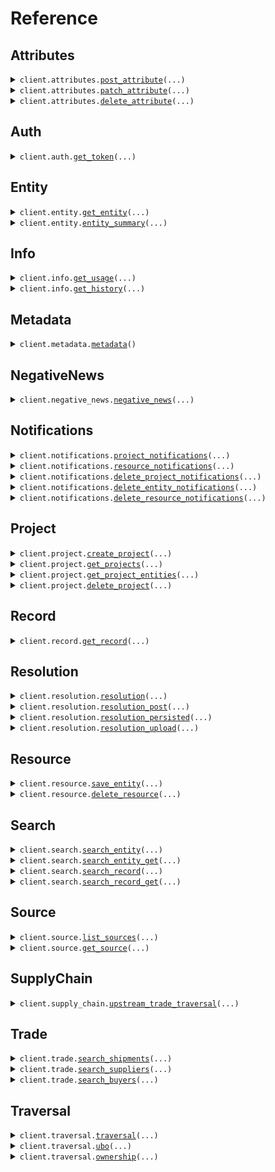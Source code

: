 # Reference
## Attributes
<details><summary><code>client.attributes.<a href="src/sayari/attributes/client.py">post_attribute</a>(...)</code></summary>
<dl>
<dd>

#### 📝 Description

<dl>
<dd>

<dl>
<dd>

Adds a new attribute to an entity in the project
</dd>
</dl>
</dd>
</dl>

#### 🔌 Usage

<dl>
<dd>

<dl>
<dd>

```python
from sayari import Sayari
from sayari.attributes import AddAttribute

client = Sayari(
    client_id="YOUR_CLIENT_ID",
    client_secret="YOUR_CLIENT_SECRET",
)
client.attributes.post_attribute(
    request=AddAttribute(
        entity="zq04axX2dLn9tE6W6Q8Qhg",
        type="address",
        value={
            "street1": "1600 Pennsylvania Avenue NW",
            "city": "Washington DC",
            "state": "Washington DC",
            "postalCode": "20500",
            "country": "US",
        },
        to_date="2024-04-30",
        from_date="2024-01-01",
        date="2024-02-15",
    ),
)

```
</dd>
</dl>
</dd>
</dl>

#### ⚙️ Parameters

<dl>
<dd>

<dl>
<dd>

**request:** `AddAttribute` 
    
</dd>
</dl>

<dl>
<dd>

**request_options:** `typing.Optional[RequestOptions]` — Request-specific configuration.
    
</dd>
</dl>
</dd>
</dl>


</dd>
</dl>
</details>

<details><summary><code>client.attributes.<a href="src/sayari/attributes/client.py">patch_attribute</a>(...)</code></summary>
<dl>
<dd>

#### 📝 Description

<dl>
<dd>

<dl>
<dd>

<Warning>This endpoint is in beta and is subject to change. It is provided for early access and testing purposes only.</Warning> Updates an existing Attribute
</dd>
</dl>
</dd>
</dl>

#### 🔌 Usage

<dl>
<dd>

<dl>
<dd>

```python
from sayari import Sayari
from sayari.attributes import UpdateAttribute

client = Sayari(
    client_id="YOUR_CLIENT_ID",
    client_secret="YOUR_CLIENT_SECRET",
)
client.attributes.patch_attribute(
    attribute_id="enEwNGF4WDJkTG45dEU2VzZROFFoZ3xhZGRyZXNzfDBwbEVCMHxVNzhzN21yOUVFTThIZ3pwREM3UDFB",
    request=UpdateAttribute(
        value={
            "street1": "1600 Pennsylvania Avenue NW",
            "city": "Washington DC",
            "state": "Washington DC",
            "postalCode": "20500",
            "country": "US",
        },
        to_date="2024-04-30",
        from_date="2024-01-01",
        date="2024-02-15",
    ),
)

```
</dd>
</dl>
</dd>
</dl>

#### ⚙️ Parameters

<dl>
<dd>

<dl>
<dd>

**attribute_id:** `str` 
    
</dd>
</dl>

<dl>
<dd>

**request:** `UpdateAttribute` 
    
</dd>
</dl>

<dl>
<dd>

**request_options:** `typing.Optional[RequestOptions]` — Request-specific configuration.
    
</dd>
</dl>
</dd>
</dl>


</dd>
</dl>
</details>

<details><summary><code>client.attributes.<a href="src/sayari/attributes/client.py">delete_attribute</a>(...)</code></summary>
<dl>
<dd>

#### 📝 Description

<dl>
<dd>

<dl>
<dd>

<Warning>This endpoint is in beta and is subject to change. It is provided for early access and testing purposes only.</Warning> Delete an existing Attribute
</dd>
</dl>
</dd>
</dl>

#### 🔌 Usage

<dl>
<dd>

<dl>
<dd>

```python
from sayari import Sayari

client = Sayari(
    client_id="YOUR_CLIENT_ID",
    client_secret="YOUR_CLIENT_SECRET",
)
client.attributes.delete_attribute(
    attribute_id="enEwNGF4WDJkTG45dEU2VzZROFFoZ3xhZGRyZXNzfDBwbEVCMHxVNzhzN21yOUVFTThIZ3pwREM3UDFB",
)

```
</dd>
</dl>
</dd>
</dl>

#### ⚙️ Parameters

<dl>
<dd>

<dl>
<dd>

**attribute_id:** `str` 
    
</dd>
</dl>

<dl>
<dd>

**request_options:** `typing.Optional[RequestOptions]` — Request-specific configuration.
    
</dd>
</dl>
</dd>
</dl>


</dd>
</dl>
</details>

## Auth
<details><summary><code>client.auth.<a href="src/sayari/auth/client.py">get_token</a>(...)</code></summary>
<dl>
<dd>

#### 📝 Description

<dl>
<dd>

<dl>
<dd>

Hit the auth endpoint to get a bearer token
</dd>
</dl>
</dd>
</dl>

#### 🔌 Usage

<dl>
<dd>

<dl>
<dd>

```python
from sayari import Sayari

client = Sayari(
    client_id="YOUR_CLIENT_ID",
    client_secret="YOUR_CLIENT_SECRET",
)
client.auth.get_token(
    client_id="your client_id here",
    client_secret="your client_secret here",
)

```
</dd>
</dl>
</dd>
</dl>

#### ⚙️ Parameters

<dl>
<dd>

<dl>
<dd>

**client_id:** `str` 
    
</dd>
</dl>

<dl>
<dd>

**client_secret:** `str` 
    
</dd>
</dl>

<dl>
<dd>

**request_options:** `typing.Optional[RequestOptions]` — Request-specific configuration.
    
</dd>
</dl>
</dd>
</dl>


</dd>
</dl>
</details>

## Entity
<details><summary><code>client.entity.<a href="src/sayari/entity/client.py">get_entity</a>(...)</code></summary>
<dl>
<dd>

#### 📝 Description

<dl>
<dd>

<dl>
<dd>

<Note>To retrieve a L1 Due Dilligence PDF Report. Include 'Accept: application/pdf' in request headers.</Note> Retrieve an entity profile from the database based on the entity ID. This endpoint returns the full profile, entity_summary returns the same payload minus relationships.
</dd>
</dl>
</dd>
</dl>

#### 🔌 Usage

<dl>
<dd>

<dl>
<dd>

```python
from sayari import Sayari

client = Sayari(
    client_id="YOUR_CLIENT_ID",
    client_secret="YOUR_CLIENT_SECRET",
)
client.entity.get_entity(
    id="mGq1lpuqKssNWTjIokuPeA",
    attributes_name_limit=1,
    attributes_address_limit=1,
    attributes_country_limit=1,
    attributes_additional_information_limit=1,
    attributes_business_purpose_limit=1,
    attributes_company_type_limit=1,
    attributes_identifier_limit=1,
    attributes_status_limit=1,
    relationships_limit=1,
    possibly_same_as_limit=1,
    referenced_by_limit=1,
)

```
</dd>
</dl>
</dd>
</dl>

#### ⚙️ Parameters

<dl>
<dd>

<dl>
<dd>

**id:** `str` — Unique identifier of the entity
    
</dd>
</dl>

<dl>
<dd>

**attributes_additional_information_next:** `typing.Optional[str]` — The pagination token for the next page of attribute `additional_information`.
    
</dd>
</dl>

<dl>
<dd>

**attributes_additional_information_prev:** `typing.Optional[str]` — The pagination token for the previous page of attribute `additional_information`.
    
</dd>
</dl>

<dl>
<dd>

**attributes_additional_information_limit:** `typing.Optional[int]` — Limit total values returned for attribute `additional_information`. Defaults to 100.
    
</dd>
</dl>

<dl>
<dd>

**attributes_address_next:** `typing.Optional[str]` — The pagination token for the next page of attribute `address`.
    
</dd>
</dl>

<dl>
<dd>

**attributes_address_prev:** `typing.Optional[str]` — The pagination token for the previous page of attribute `address`.
    
</dd>
</dl>

<dl>
<dd>

**attributes_address_limit:** `typing.Optional[int]` — Limit total values returned for attribute `address`. Defaults to 100.
    
</dd>
</dl>

<dl>
<dd>

**attributes_business_purpose_next:** `typing.Optional[str]` — The pagination token for the next page of attribute `business_purpose`.
    
</dd>
</dl>

<dl>
<dd>

**attributes_business_purpose_prev:** `typing.Optional[str]` — The pagination token for the previous page of attribute `business_purpose`.
    
</dd>
</dl>

<dl>
<dd>

**attributes_business_purpose_limit:** `typing.Optional[int]` — Limit total values returned for attribute `business_purpose`. Defaults to 100.
    
</dd>
</dl>

<dl>
<dd>

**attributes_company_type_next:** `typing.Optional[str]` — The pagination token for the next page of attribute `company_type`.
    
</dd>
</dl>

<dl>
<dd>

**attributes_company_type_prev:** `typing.Optional[str]` — The pagination token for the previous page of attribute `company_type`.
    
</dd>
</dl>

<dl>
<dd>

**attributes_company_type_limit:** `typing.Optional[int]` — Limit total values returned for attribute `company_type`. Defaults to 100.
    
</dd>
</dl>

<dl>
<dd>

**attributes_country_next:** `typing.Optional[str]` — The pagination token for the next page of attribute `country`.
    
</dd>
</dl>

<dl>
<dd>

**attributes_country_prev:** `typing.Optional[str]` — The pagination token for the previous page of attribute `country`.
    
</dd>
</dl>

<dl>
<dd>

**attributes_country_limit:** `typing.Optional[int]` — Limit total values returned for attribute `country`. Defaults to 100.
    
</dd>
</dl>

<dl>
<dd>

**attributes_identifier_next:** `typing.Optional[str]` — The pagination token for the next page of attribute `identifier`.
    
</dd>
</dl>

<dl>
<dd>

**attributes_identifier_prev:** `typing.Optional[str]` — The pagination token for the previous page of attribute `identifier`.
    
</dd>
</dl>

<dl>
<dd>

**attributes_identifier_limit:** `typing.Optional[int]` — Limit total values returned for attribute `identifier`. Defaults to 100.
    
</dd>
</dl>

<dl>
<dd>

**attributes_name_next:** `typing.Optional[str]` — The pagination token for the next page of attribute `name`.
    
</dd>
</dl>

<dl>
<dd>

**attributes_name_prev:** `typing.Optional[str]` — The pagination token for the previous page of attribute `name`.
    
</dd>
</dl>

<dl>
<dd>

**attributes_name_limit:** `typing.Optional[int]` — Limit total values returned for attribute `name`. Defaults to 100.
    
</dd>
</dl>

<dl>
<dd>

**attributes_status_next:** `typing.Optional[str]` — The pagination token for the next page of attribute `status`.
    
</dd>
</dl>

<dl>
<dd>

**attributes_status_prev:** `typing.Optional[str]` — The pagination token for the previous page of attribute `status`.
    
</dd>
</dl>

<dl>
<dd>

**attributes_status_limit:** `typing.Optional[int]` — Limit total values returned for attribute `status`. Defaults to 100.
    
</dd>
</dl>

<dl>
<dd>

**relationships_next:** `typing.Optional[str]` — The pagination token for the next page of relationship results
    
</dd>
</dl>

<dl>
<dd>

**relationships_prev:** `typing.Optional[str]` — The pagination token for the previous page of relationship results
    
</dd>
</dl>

<dl>
<dd>

**relationships_limit:** `typing.Optional[int]` — Limit total relationship values. Defaults to 50.
    
</dd>
</dl>

<dl>
<dd>

**relationships_type:** `typing.Optional[Relationships]` — Filter relationships to [relationship type](/sayari-library/ontology/relationships), e.g. director_of or has_shareholder
    
</dd>
</dl>

<dl>
<dd>

**relationships_sort:** `typing.Optional[str]` — Sorts relationships by As Of date or Shareholder percentage, e.g. date or -shares
    
</dd>
</dl>

<dl>
<dd>

**relationships_start_date:** `typing.Optional[dt.date]` — Filters relationships to after a date
    
</dd>
</dl>

<dl>
<dd>

**relationships_end_date:** `typing.Optional[dt.date]` — Filters relationships to before a date
    
</dd>
</dl>

<dl>
<dd>

**relationships_min_shares:** `typing.Optional[int]` — Filters relationships to greater than or equal to a Shareholder percentage
    
</dd>
</dl>

<dl>
<dd>

**relationships_country:** `typing.Optional[typing.Union[Country, typing.Sequence[Country]]]` — Filters relationships to a list of [countries](/sayari-library/ontology/enumerated-types#country)
    
</dd>
</dl>

<dl>
<dd>

**relationships_arrival_country:** `typing.Optional[typing.Union[Country, typing.Sequence[Country]]]` — Filters shipment relationships to a list of arrival [countries](/sayari-library/ontology/enumerated-types#country)
    
</dd>
</dl>

<dl>
<dd>

**relationships_arrival_state:** `typing.Optional[str]` — Filters shipment relationships to an arrival state
    
</dd>
</dl>

<dl>
<dd>

**relationships_arrival_city:** `typing.Optional[str]` — Filters shipment relationships to an arrival city
    
</dd>
</dl>

<dl>
<dd>

**relationships_departure_country:** `typing.Optional[typing.Union[Country, typing.Sequence[Country]]]` — Filters shipment relationships to a list of departure [countries](/sayari-library/ontology/enumerated-types#country)
    
</dd>
</dl>

<dl>
<dd>

**relationships_departure_state:** `typing.Optional[str]` — Filters shipment relationships to a departure state
    
</dd>
</dl>

<dl>
<dd>

**relationships_departure_city:** `typing.Optional[str]` — Filters shipment relationships to a departure city
    
</dd>
</dl>

<dl>
<dd>

**relationships_partner_name:** `typing.Optional[str]` — Filters shipment relationships to a trade partner name
    
</dd>
</dl>

<dl>
<dd>

**relationships_partner_risk:** `typing.Optional[typing.Union[Risk, typing.Sequence[Risk]]]` — Filters shipment relationships to a trade partner [risk tag](/sayari-library/ontology/enumerated-types#tag)
    
</dd>
</dl>

<dl>
<dd>

**relationships_hs_code:** `typing.Optional[str]` — Filters shipment relationships to an HS code
    
</dd>
</dl>

<dl>
<dd>

**possibly_same_as_next:** `typing.Optional[str]` — The pagination token for the next page of possibly same entities.
    
</dd>
</dl>

<dl>
<dd>

**possibly_same_as_prev:** `typing.Optional[str]` — The pagination token for the previous page of possibly same entities.
    
</dd>
</dl>

<dl>
<dd>

**possibly_same_as_limit:** `typing.Optional[int]` — Limit total possibly same as entities. Defaults to 100.
    
</dd>
</dl>

<dl>
<dd>

**referenced_by_next:** `typing.Optional[str]` — The pagination token for the next page of the entity's referencing records
    
</dd>
</dl>

<dl>
<dd>

**referenced_by_prev:** `typing.Optional[str]` — The pagination token for the previous page of the entity's referencing records
    
</dd>
</dl>

<dl>
<dd>

**referenced_by_limit:** `typing.Optional[int]` — Limit totals values returned for entity's referencing records. Defaults to 100.
    
</dd>
</dl>

<dl>
<dd>

**request_options:** `typing.Optional[RequestOptions]` — Request-specific configuration.
    
</dd>
</dl>
</dd>
</dl>


</dd>
</dl>
</details>

<details><summary><code>client.entity.<a href="src/sayari/entity/client.py">entity_summary</a>(...)</code></summary>
<dl>
<dd>

#### 📝 Description

<dl>
<dd>

<dl>
<dd>

The Entity Summary endpoint returns a similar payload, minus relationships.
</dd>
</dl>
</dd>
</dl>

#### 🔌 Usage

<dl>
<dd>

<dl>
<dd>

```python
from sayari import Sayari

client = Sayari(
    client_id="YOUR_CLIENT_ID",
    client_secret="YOUR_CLIENT_SECRET",
)
client.entity.entity_summary(
    id="mGq1lpuqKssNWTjIokuPeA",
)

```
</dd>
</dl>
</dd>
</dl>

#### ⚙️ Parameters

<dl>
<dd>

<dl>
<dd>

**id:** `str` — Unique identifier of the entity
    
</dd>
</dl>

<dl>
<dd>

**request_options:** `typing.Optional[RequestOptions]` — Request-specific configuration.
    
</dd>
</dl>
</dd>
</dl>


</dd>
</dl>
</details>

## Info
<details><summary><code>client.info.<a href="src/sayari/info/client.py">get_usage</a>(...)</code></summary>
<dl>
<dd>

#### 📝 Description

<dl>
<dd>

<dl>
<dd>

The usage endpoint provides a simple interface to retrieve information on usage made by your API account. This includes both views per API path and credits consumed. The time period for the usage query is also specified in the response and whether or not this includes total usage.
</dd>
</dl>
</dd>
</dl>

#### 🔌 Usage

<dl>
<dd>

<dl>
<dd>

```python
from sayari import Sayari

client = Sayari(
    client_id="YOUR_CLIENT_ID",
    client_secret="YOUR_CLIENT_SECRET",
)
client.info.get_usage()

```
</dd>
</dl>
</dd>
</dl>

#### ⚙️ Parameters

<dl>
<dd>

<dl>
<dd>

**from_:** `typing.Optional[dt.date]` — An ISO 8601 encoded date string indicating the starting time period to obtain usage stats. In the format YYYY-MM-DD
    
</dd>
</dl>

<dl>
<dd>

**to:** `typing.Optional[dt.date]` — An ISO 8601 encoded date string indicating the ending time period to obtain usage stats. In the format YYYY-MM-DD
    
</dd>
</dl>

<dl>
<dd>

**request_options:** `typing.Optional[RequestOptions]` — Request-specific configuration.
    
</dd>
</dl>
</dd>
</dl>


</dd>
</dl>
</details>

<details><summary><code>client.info.<a href="src/sayari/info/client.py">get_history</a>(...)</code></summary>
<dl>
<dd>

#### 📝 Description

<dl>
<dd>

<dl>
<dd>

The history endpoint return a user's event history.
</dd>
</dl>
</dd>
</dl>

#### 🔌 Usage

<dl>
<dd>

<dl>
<dd>

```python
from sayari import Sayari

client = Sayari(
    client_id="YOUR_CLIENT_ID",
    client_secret="YOUR_CLIENT_SECRET",
)
client.info.get_history()

```
</dd>
</dl>
</dd>
</dl>

#### ⚙️ Parameters

<dl>
<dd>

<dl>
<dd>

**events:** `typing.Optional[typing.Union[str, typing.Sequence[str]]]` — The type of events to filter on.
    
</dd>
</dl>

<dl>
<dd>

**from_:** `typing.Optional[dt.date]` — An ISO 8601 encoded date string indicating the starting time period for the events. In the format YYYY-MM-DD
    
</dd>
</dl>

<dl>
<dd>

**to:** `typing.Optional[dt.date]` — An ISO 8601 encoded date string indicating the ending time period for the events. In the format YYYY-MM-DD
    
</dd>
</dl>

<dl>
<dd>

**size:** `typing.Optional[int]` — Size to limit number of events returned
    
</dd>
</dl>

<dl>
<dd>

**token:** `typing.Optional[str]` — Pagination token to retrieve the next page of results
    
</dd>
</dl>

<dl>
<dd>

**request_options:** `typing.Optional[RequestOptions]` — Request-specific configuration.
    
</dd>
</dl>
</dd>
</dl>


</dd>
</dl>
</details>

## Metadata
<details><summary><code>client.metadata.<a href="src/sayari/metadata/client.py">metadata</a>()</code></summary>
<dl>
<dd>

#### 📝 Description

<dl>
<dd>

<dl>
<dd>

Get metadta about the api, both its versions, which releases are present, and the identity of the authenticated user.
</dd>
</dl>
</dd>
</dl>

#### 🔌 Usage

<dl>
<dd>

<dl>
<dd>

```python
from sayari import Sayari

client = Sayari(
    client_id="YOUR_CLIENT_ID",
    client_secret="YOUR_CLIENT_SECRET",
)
client.metadata.metadata()

```
</dd>
</dl>
</dd>
</dl>

#### ⚙️ Parameters

<dl>
<dd>

<dl>
<dd>

**request_options:** `typing.Optional[RequestOptions]` — Request-specific configuration.
    
</dd>
</dl>
</dd>
</dl>


</dd>
</dl>
</details>

## NegativeNews
<details><summary><code>client.negative_news.<a href="src/sayari/negative_news/client.py">negative_news</a>(...)</code></summary>
<dl>
<dd>

#### 📝 Description

<dl>
<dd>

<dl>
<dd>

<Warning>This endpoint is in beta and subject to change</Warning>
Screens entities against news articles and public records to identify risk-relevant content.
Leverages machine learning to detect and classify risks across various domains.
Provides detailed article metadata with risk assessments and direct source references.
</dd>
</dl>
</dd>
</dl>

#### 🔌 Usage

<dl>
<dd>

<dl>
<dd>

```python
from sayari import Sayari

client = Sayari(
    client_id="YOUR_CLIENT_ID",
    client_secret="YOUR_CLIENT_SECRET",
)
client.negative_news.negative_news(
    name="Alameda Research",
    topic="financial",
)

```
</dd>
</dl>
</dd>
</dl>

#### ⚙️ Parameters

<dl>
<dd>

<dl>
<dd>

**name:** `str` — Target entity name for adverse media screening.
    
</dd>
</dl>

<dl>
<dd>

**topic:** `typing.Optional[Topics]` — Risk category filter for targeted screening. Each topic represents a distinct risk domain (e.g., `environmental` for environmental violations, `financial` for financial misconduct).
    
</dd>
</dl>

<dl>
<dd>

**until:** `typing.Optional[dt.date]` — Date cutoff for article inclusion in `YYYY-MM-DD` format. If provided, only articles published before this date will be included in results.
    
</dd>
</dl>

<dl>
<dd>

**request_options:** `typing.Optional[RequestOptions]` — Request-specific configuration.
    
</dd>
</dl>
</dd>
</dl>


</dd>
</dl>
</details>

## Notifications
<details><summary><code>client.notifications.<a href="src/sayari/notifications/client.py">project_notifications</a>(...)</code></summary>
<dl>
<dd>

#### 📝 Description

<dl>
<dd>

<dl>
<dd>

The Project Notifications endpoint returns a list of notifications on all entities saved to a project.
</dd>
</dl>
</dd>
</dl>

#### 🔌 Usage

<dl>
<dd>

<dl>
<dd>

```python
from sayari import Sayari

client = Sayari(
    client_id="YOUR_CLIENT_ID",
    client_secret="YOUR_CLIENT_SECRET",
)
client.notifications.project_notifications(
    id="0oZnoG",
    limit=20,
    sort="-date",
)

```
</dd>
</dl>
</dd>
</dl>

#### ⚙️ Parameters

<dl>
<dd>

<dl>
<dd>

**id:** `str` — Unique identifier of the project
    
</dd>
</dl>

<dl>
<dd>

**limit:** `typing.Optional[int]` — Limit total notifications in the response. Defaults to 100.
    
</dd>
</dl>

<dl>
<dd>

**offset:** `typing.Optional[int]` — Offset which notifications are returned. Defaults to 0.
    
</dd>
</dl>

<dl>
<dd>

**sort:** `typing.Optional[NotificationsSortField]` 
    
</dd>
</dl>

<dl>
<dd>

**request_options:** `typing.Optional[RequestOptions]` — Request-specific configuration.
    
</dd>
</dl>
</dd>
</dl>


</dd>
</dl>
</details>

<details><summary><code>client.notifications.<a href="src/sayari/notifications/client.py">resource_notifications</a>(...)</code></summary>
<dl>
<dd>

#### 📝 Description

<dl>
<dd>

<dl>
<dd>

<Warning>This endpoint is in beta and is subject to change. It is provided for early access and testing purposes only.</Warning> The Resource Notifications endpoint returns a list of notifications for a saved entity.
</dd>
</dl>
</dd>
</dl>

#### 🔌 Usage

<dl>
<dd>

<dl>
<dd>

```python
from sayari import Sayari

client = Sayari(
    client_id="YOUR_CLIENT_ID",
    client_secret="YOUR_CLIENT_SECRET",
)
client.notifications.resource_notifications(
    id="03ePyj",
    limit=20,
)

```
</dd>
</dl>
</dd>
</dl>

#### ⚙️ Parameters

<dl>
<dd>

<dl>
<dd>

**id:** `str` — Unique identifier of the resource
    
</dd>
</dl>

<dl>
<dd>

**limit:** `typing.Optional[int]` — Limit total notifications in the response. Defaults to 100.
    
</dd>
</dl>

<dl>
<dd>

**offset:** `typing.Optional[int]` — Offset which notifications are returned. Defaults to 0.
    
</dd>
</dl>

<dl>
<dd>

**request_options:** `typing.Optional[RequestOptions]` — Request-specific configuration.
    
</dd>
</dl>
</dd>
</dl>


</dd>
</dl>
</details>

<details><summary><code>client.notifications.<a href="src/sayari/notifications/client.py">delete_project_notifications</a>(...)</code></summary>
<dl>
<dd>

#### 📝 Description

<dl>
<dd>

<dl>
<dd>

Deletes all notifications from a project.
</dd>
</dl>
</dd>
</dl>

#### 🔌 Usage

<dl>
<dd>

<dl>
<dd>

```python
from sayari import Sayari

client = Sayari(
    client_id="YOUR_CLIENT_ID",
    client_secret="YOUR_CLIENT_SECRET",
)
client.notifications.delete_project_notifications(
    project_id="YWmNKV",
)

```
</dd>
</dl>
</dd>
</dl>

#### ⚙️ Parameters

<dl>
<dd>

<dl>
<dd>

**project_id:** `str` 
    
</dd>
</dl>

<dl>
<dd>

**request_options:** `typing.Optional[RequestOptions]` — Request-specific configuration.
    
</dd>
</dl>
</dd>
</dl>


</dd>
</dl>
</details>

<details><summary><code>client.notifications.<a href="src/sayari/notifications/client.py">delete_entity_notifications</a>(...)</code></summary>
<dl>
<dd>

#### 📝 Description

<dl>
<dd>

<dl>
<dd>

Deletes notifications for saved resources of an entity.
</dd>
</dl>
</dd>
</dl>

#### 🔌 Usage

<dl>
<dd>

<dl>
<dd>

```python
from sayari import Sayari

client = Sayari(
    client_id="YOUR_CLIENT_ID",
    client_secret="YOUR_CLIENT_SECRET",
)
client.notifications.delete_entity_notifications(
    entity_id="N0xLDy4wcud-M1ZtwdsvRA",
)

```
</dd>
</dl>
</dd>
</dl>

#### ⚙️ Parameters

<dl>
<dd>

<dl>
<dd>

**entity_id:** `str` 
    
</dd>
</dl>

<dl>
<dd>

**request_options:** `typing.Optional[RequestOptions]` — Request-specific configuration.
    
</dd>
</dl>
</dd>
</dl>


</dd>
</dl>
</details>

<details><summary><code>client.notifications.<a href="src/sayari/notifications/client.py">delete_resource_notifications</a>(...)</code></summary>
<dl>
<dd>

#### 📝 Description

<dl>
<dd>

<dl>
<dd>

Deletes notifications for a saved resource.
</dd>
</dl>
</dd>
</dl>

#### 🔌 Usage

<dl>
<dd>

<dl>
<dd>

```python
from sayari import Sayari

client = Sayari(
    client_id="YOUR_CLIENT_ID",
    client_secret="YOUR_CLIENT_SECRET",
)
client.notifications.delete_resource_notifications(
    resource_id="oGxxqG",
)

```
</dd>
</dl>
</dd>
</dl>

#### ⚙️ Parameters

<dl>
<dd>

<dl>
<dd>

**resource_id:** `str` 
    
</dd>
</dl>

<dl>
<dd>

**request_options:** `typing.Optional[RequestOptions]` — Request-specific configuration.
    
</dd>
</dl>
</dd>
</dl>


</dd>
</dl>
</details>

## Project
<details><summary><code>client.project.<a href="src/sayari/project/client.py">create_project</a>(...)</code></summary>
<dl>
<dd>

#### 📝 Description

<dl>
<dd>

<dl>
<dd>

Create a new project
</dd>
</dl>
</dd>
</dl>

#### 🔌 Usage

<dl>
<dd>

<dl>
<dd>

```python
from sayari import Sayari
from sayari.project import CreateProjectRequest

client = Sayari(
    client_id="YOUR_CLIENT_ID",
    client_secret="YOUR_CLIENT_SECRET",
)
client.project.create_project(
    request=CreateProjectRequest(
        label="Project Alpha",
    ),
)

```
</dd>
</dl>
</dd>
</dl>

#### ⚙️ Parameters

<dl>
<dd>

<dl>
<dd>

**request:** `CreateProjectRequest` 
    
</dd>
</dl>

<dl>
<dd>

**request_options:** `typing.Optional[RequestOptions]` — Request-specific configuration.
    
</dd>
</dl>
</dd>
</dl>


</dd>
</dl>
</details>

<details><summary><code>client.project.<a href="src/sayari/project/client.py">get_projects</a>(...)</code></summary>
<dl>
<dd>

#### 📝 Description

<dl>
<dd>

<dl>
<dd>

Retrieve a list of projects including upload progress info.
</dd>
</dl>
</dd>
</dl>

#### 🔌 Usage

<dl>
<dd>

<dl>
<dd>

```python
from sayari import Sayari

client = Sayari(
    client_id="YOUR_CLIENT_ID",
    client_secret="YOUR_CLIENT_SECRET",
)
client.project.get_projects(
    archived=True,
    limit=5,
)

```
</dd>
</dl>
</dd>
</dl>

#### ⚙️ Parameters

<dl>
<dd>

<dl>
<dd>

**next:** `typing.Optional[str]` — The pagination token for the next page of projects.
    
</dd>
</dl>

<dl>
<dd>

**prev:** `typing.Optional[str]` — The pagination token for the previous page of projects.
    
</dd>
</dl>

<dl>
<dd>

**limit:** `typing.Optional[int]` — Limit total values returned for projects. Defaults to 100. Max 100.
    
</dd>
</dl>

<dl>
<dd>

**archived:** `typing.Optional[bool]` — Toggle between projects that have been archived (true) or not (false). Defaults to false.
    
</dd>
</dl>

<dl>
<dd>

**request_options:** `typing.Optional[RequestOptions]` — Request-specific configuration.
    
</dd>
</dl>
</dd>
</dl>


</dd>
</dl>
</details>

<details><summary><code>client.project.<a href="src/sayari/project/client.py">get_project_entities</a>(...)</code></summary>
<dl>
<dd>

#### 📝 Description

<dl>
<dd>

<dl>
<dd>

Retrieve a list of entities in a project.
</dd>
</dl>
</dd>
</dl>

#### 🔌 Usage

<dl>
<dd>

<dl>
<dd>

```python
from sayari import Sayari

client = Sayari(
    client_id="YOUR_CLIENT_ID",
    client_secret="YOUR_CLIENT_SECRET",
)
client.project.get_project_entities(
    id="gPq6EY",
    accept="application/json",
)

```
</dd>
</dl>
</dd>
</dl>

#### ⚙️ Parameters

<dl>
<dd>

<dl>
<dd>

**id:** `str` — The project identifier.
    
</dd>
</dl>

<dl>
<dd>

**accept:** `GetProjectEntitiesAcceptHeader` — The response format. Defaults to application/json.
    
</dd>
</dl>

<dl>
<dd>

**next:** `typing.Optional[str]` — The pagination token for the next page of entities.
    
</dd>
</dl>

<dl>
<dd>

**prev:** `typing.Optional[str]` — The pagination token for the previous page of entities.
    
</dd>
</dl>

<dl>
<dd>

**limit:** `typing.Optional[int]` — Limit total entities returned. Defaults to 1,000. Max 10,000.
    
</dd>
</dl>

<dl>
<dd>

**entity_types:** `typing.Optional[typing.Union[Entities, typing.Sequence[Entities]]]` — Only return entities of the specified [entity type(s)](/sayari-library/ontology/entities). Defaults to all types.
    
</dd>
</dl>

<dl>
<dd>

**geo_facets:** `typing.Optional[bool]` — Whether to include geo facets in the response. Defaults to false.
    
</dd>
</dl>

<dl>
<dd>

**hs_codes:** `typing.Optional[typing.Union[str, typing.Sequence[str]]]` — Only return entities with the specified HS code(s).
    
</dd>
</dl>

<dl>
<dd>

**received_hs_codes:** `typing.Optional[typing.Union[str, typing.Sequence[str]]]` — Only return entities that received the specified HS code(s).
    
</dd>
</dl>

<dl>
<dd>

**shipped_hs_codes:** `typing.Optional[typing.Union[str, typing.Sequence[str]]]` — Only return entities that shipped the specified HS code(s).
    
</dd>
</dl>

<dl>
<dd>

**combined_hs_codes:** `typing.Optional[typing.Union[str, typing.Sequence[str]]]` — Only return entities that have shipped or received the specified HS code(s).
    
</dd>
</dl>

<dl>
<dd>

**translation:** `typing.Optional[str]` — The language code to translate the entity labels to. Defaults to the user's preferred language.
    
</dd>
</dl>

<dl>
<dd>

**sort:** `typing.Optional[SortField]` 
    
</dd>
</dl>

<dl>
<dd>

**filters:** `typing.Optional[
    typing.Union[ProjectEntitiesFilter, typing.Sequence[ProjectEntitiesFilter]]
]` — Filter for entities in a project. The format is `field=value`, where the equal sign is encoded as `%3D`. Supported fields are as follows
    
</dd>
</dl>

<dl>
<dd>

**aggregations:** `typing.Optional[
    typing.Union[
        ProjectEntitiesAggsDefinition,
        typing.Sequence[ProjectEntitiesAggsDefinition],
    ]
]` — Aggregations that should be returned for entities in the project.
    
</dd>
</dl>

<dl>
<dd>

**request_options:** `typing.Optional[RequestOptions]` — Request-specific configuration.
    
</dd>
</dl>
</dd>
</dl>


</dd>
</dl>
</details>

<details><summary><code>client.project.<a href="src/sayari/project/client.py">delete_project</a>(...)</code></summary>
<dl>
<dd>

#### 📝 Description

<dl>
<dd>

<dl>
<dd>

Deletes an existing project.
</dd>
</dl>
</dd>
</dl>

#### 🔌 Usage

<dl>
<dd>

<dl>
<dd>

```python
from sayari import Sayari

client = Sayari(
    client_id="YOUR_CLIENT_ID",
    client_secret="YOUR_CLIENT_SECRET",
)
client.project.delete_project(
    project_id="Gam5qG",
)

```
</dd>
</dl>
</dd>
</dl>

#### ⚙️ Parameters

<dl>
<dd>

<dl>
<dd>

**project_id:** `str` 
    
</dd>
</dl>

<dl>
<dd>

**request_options:** `typing.Optional[RequestOptions]` — Request-specific configuration.
    
</dd>
</dl>
</dd>
</dl>


</dd>
</dl>
</details>

## Record
<details><summary><code>client.record.<a href="src/sayari/record/client.py">get_record</a>(...)</code></summary>
<dl>
<dd>

#### 📝 Description

<dl>
<dd>

<dl>
<dd>

Retrieve a record from the database based on the ID
</dd>
</dl>
</dd>
</dl>

#### 🔌 Usage

<dl>
<dd>

<dl>
<dd>

```python
from sayari import Sayari

client = Sayari(
    client_id="YOUR_CLIENT_ID",
    client_secret="YOUR_CLIENT_SECRET",
)
client.record.get_record(
    id="74cf0fc2a62f9c8f4e88f8a0b3ffcca4%2FF0000110%2F1682970471254",
)

```
</dd>
</dl>
</dd>
</dl>

#### ⚙️ Parameters

<dl>
<dd>

<dl>
<dd>

**id:** `str` — The unique identifier for a record in the database
    
</dd>
</dl>

<dl>
<dd>

**references_limit:** `typing.Optional[int]` — A limit on the number of references to be returned. Defaults to 100.
    
</dd>
</dl>

<dl>
<dd>

**references_offset:** `typing.Optional[int]` — Number of references to skip before returning response. Defaults to 0.
    
</dd>
</dl>

<dl>
<dd>

**request_options:** `typing.Optional[RequestOptions]` — Request-specific configuration.
    
</dd>
</dl>
</dd>
</dl>


</dd>
</dl>
</details>

## Resolution
<details><summary><code>client.resolution.<a href="src/sayari/resolution/client.py">resolution</a>(...)</code></summary>
<dl>
<dd>

#### 📝 Description

<dl>
<dd>

<dl>
<dd>

The resolution endpoints allow users to search for matching entities against a provided list of attributes. The endpoint is similar to the search endpoint, except it's tuned to only return the best match so the client doesn't need to do as much or any post-processing work to filter down results.
</dd>
</dl>
</dd>
</dl>

#### 🔌 Usage

<dl>
<dd>

<dl>
<dd>

```python
from sayari import Sayari

client = Sayari(
    client_id="YOUR_CLIENT_ID",
    client_secret="YOUR_CLIENT_SECRET",
)
client.resolution.resolution(
    name="Oleg Deripaska",
    country="RUS",
)

```
</dd>
</dl>
</dd>
</dl>

#### ⚙️ Parameters

<dl>
<dd>

<dl>
<dd>

**limit:** `typing.Optional[int]` — A limit on the number of objects to be returned with a range between 1 and 10 inclusive. Defaults to 10.
    
</dd>
</dl>

<dl>
<dd>

**offset:** `typing.Optional[int]` — Number of results to skip before returning response. Defaults to 0.
    
</dd>
</dl>

<dl>
<dd>

**name:** `typing.Optional[typing.Union[str, typing.Sequence[str]]]` — Entity name
    
</dd>
</dl>

<dl>
<dd>

**address:** `typing.Optional[typing.Union[str, typing.Sequence[str]]]` — Entity address. For optimal matching results, it's recommended to concatenate the full address string (street, city, state, postal code).
    
</dd>
</dl>

<dl>
<dd>

**city:** `typing.Optional[typing.Union[str, typing.Sequence[str]]]` — Entity city that contains the provided city name.
    
</dd>
</dl>

<dl>
<dd>

**state:** `typing.Optional[typing.Union[str, typing.Sequence[str]]]` — Entity state that contains the provided state name.
    
</dd>
</dl>

<dl>
<dd>

**country:** `typing.Optional[typing.Union[Country, typing.Sequence[Country]]]` — Entity country - must be ISO (3166) Trigram i.e., `USA`. See complete list [here](/sayari-library/ontology/enumerated-types#country)
    
</dd>
</dl>

<dl>
<dd>

**identifier:** `typing.Optional[
    typing.Union[BothIdentifierTypes, typing.Sequence[BothIdentifierTypes]]
]` — Entity identifier. Can be from either the [Identifier Type](/sayari-library/ontology/enumerated-types#identifier-type) or [Weak Identifier Type](/sayari-library/ontology/enumerated-types#weak-identifier-type) enums.
    
</dd>
</dl>

<dl>
<dd>

**date_of_birth:** `typing.Optional[typing.Union[str, typing.Sequence[str]]]` — Entity date of birth
    
</dd>
</dl>

<dl>
<dd>

**contact:** `typing.Optional[typing.Union[str, typing.Sequence[str]]]` — Entity contact
    
</dd>
</dl>

<dl>
<dd>

**type:** `typing.Optional[typing.Union[Entities, typing.Sequence[Entities]]]` — [Entity type](/sayari-library/ontology/entities). If multiple values are passed for any field, the endpoint will match entities with ANY of the values.
    
</dd>
</dl>

<dl>
<dd>

**profile:** `typing.Optional[ProfileEnum]` — Specifies the search algorithm to use. `corporate` (default) is optimized for accurate entity attribute matching, ideal for business verification. `suppliers` is tailored for matching entities with trade data, suitable for supply chain use cases. `search` mimics /search/entity behavior, best for name-only matches.
    
</dd>
</dl>

<dl>
<dd>

**name_min_percentage:** `typing.Optional[int]` — Adding this param enables an alternative matching logic. It will set a minimum percentage of tokens needed to match with user input to be considered a "hit". Accepts integers from 0 to 100 inclusive.
    
</dd>
</dl>

<dl>
<dd>

**name_min_tokens:** `typing.Optional[int]` — Adding this param enables an alternative matching logic. It sets the minimum number of matching tokens the resolved hits need to have in common with the user input to be considered a "hit". Accepts non-negative integers.
    
</dd>
</dl>

<dl>
<dd>

**minimum_score_threshold:** `typing.Optional[int]` — Specifies the minimum score required to pass, which controls the strictness of the matching threshold. The default value is 77, and tuned for general use-case accuracy. Increase the value for stricter matching, reduce to loosen.
    
</dd>
</dl>

<dl>
<dd>

**search_fallback:** `typing.Optional[bool]` — Enables a name search fallback when either the corporate or supplier profiles fails to find a match. When invoked, the fallback will make a call similar to /search/entity on name only. By default set to false.
    
</dd>
</dl>

<dl>
<dd>

**cutoff_threshold:** `typing.Optional[int]` — Specifies the window of similar results returned in the match group. Increase for fewer multiple matches, decrease to open the aperture and allow for more matches. Default is .8
    
</dd>
</dl>

<dl>
<dd>

**candidate_pool_size:** `typing.Optional[int]` — Specifies the maximum number of entity candidates considered during search. Default is 50. Higher values increase match pool size but also increase latency.
    
</dd>
</dl>

<dl>
<dd>

**skip_post_process:** `typing.Optional[bool]` — Bypasses the post-processing setps and re-ranking. Useful for debugging. By default set to false, set to true to enable.
    
</dd>
</dl>

<dl>
<dd>

**request_options:** `typing.Optional[RequestOptions]` — Request-specific configuration.
    
</dd>
</dl>
</dd>
</dl>


</dd>
</dl>
</details>

<details><summary><code>client.resolution.<a href="src/sayari/resolution/client.py">resolution_post</a>(...)</code></summary>
<dl>
<dd>

#### 📝 Description

<dl>
<dd>

<dl>
<dd>

The resolution endpoints allow users to search for matching entities against a provided list of attributes. The endpoint is similar to the search endpoint, except it's tuned to only return the best match so the client doesn't need to do as much or any post-processing work to filter down results.
</dd>
</dl>
</dd>
</dl>

#### 🔌 Usage

<dl>
<dd>

<dl>
<dd>

```python
from sayari import Sayari
from sayari.resolution import ResolutionBody

client = Sayari(
    client_id="YOUR_CLIENT_ID",
    client_secret="YOUR_CLIENT_SECRET",
)
client.resolution.resolution_post(
    limit=1,
    request=ResolutionBody(
        name=["Oleg Deripaska"],
        country=["RUS"],
    ),
)

```
</dd>
</dl>
</dd>
</dl>

#### ⚙️ Parameters

<dl>
<dd>

<dl>
<dd>

**request:** `ResolutionBody` 
    
</dd>
</dl>

<dl>
<dd>

**limit:** `typing.Optional[int]` — A limit on the number of objects to be returned with a range between 1 and 10 inclusive. Defaults to 10.
    
</dd>
</dl>

<dl>
<dd>

**offset:** `typing.Optional[int]` — Number of results to skip before returning response. Defaults to 0.
    
</dd>
</dl>

<dl>
<dd>

**request_options:** `typing.Optional[RequestOptions]` — Request-specific configuration.
    
</dd>
</dl>
</dd>
</dl>


</dd>
</dl>
</details>

<details><summary><code>client.resolution.<a href="src/sayari/resolution/client.py">resolution_persisted</a>(...)</code></summary>
<dl>
<dd>

#### 📝 Description

<dl>
<dd>

<dl>
<dd>

The persisted resolution endpoints allow users to search for matching entities against a provided list of attributes. The endpoint is similar to the resolution endpoint, except it also stores matched entities into user's project.
</dd>
</dl>
</dd>
</dl>

#### 🔌 Usage

<dl>
<dd>

<dl>
<dd>

```python
from sayari import Sayari
from sayari.resolution import ResolutionBody

client = Sayari(
    client_id="YOUR_CLIENT_ID",
    client_secret="YOUR_CLIENT_SECRET",
)
client.resolution.resolution_persisted(
    project_id="6GaxYn",
    limit=1,
    request=ResolutionBody(
        name=["victoria beckham limited"],
        profile="suppliers",
    ),
)

```
</dd>
</dl>
</dd>
</dl>

#### ⚙️ Parameters

<dl>
<dd>

<dl>
<dd>

**project_id:** `str` — Unique identifier of the project
    
</dd>
</dl>

<dl>
<dd>

**request:** `ResolutionBody` 
    
</dd>
</dl>

<dl>
<dd>

**limit:** `typing.Optional[int]` — A limit on the number of objects to be returned with a range between 1 and 10 inclusive. Defaults to 10.
    
</dd>
</dl>

<dl>
<dd>

**offset:** `typing.Optional[int]` — Number of results to skip before returning response. Defaults to 0.
    
</dd>
</dl>

<dl>
<dd>

**request_options:** `typing.Optional[RequestOptions]` — Request-specific configuration.
    
</dd>
</dl>
</dd>
</dl>


</dd>
</dl>
</details>

<details><summary><code>client.resolution.<a href="src/sayari/resolution/client.py">resolution_upload</a>(...)</code></summary>
<dl>
<dd>

#### 📝 Description

<dl>
<dd>

<dl>
<dd>

<Warning>This endpoint is in beta and subject to change</Warning> This endpoint allows you to upload entities in bulk.
</dd>
</dl>
</dd>
</dl>

#### 🔌 Usage

<dl>
<dd>

<dl>
<dd>

```python
from sayari import Sayari
from sayari.resolution import ResolutionBody, ResolutionUploadBody

client = Sayari(
    client_id="YOUR_CLIENT_ID",
    client_secret="YOUR_CLIENT_SECRET",
)
client.resolution.resolution_upload(
    project_id="V03eYM",
    request=ResolutionUploadBody(
        filename="vbeck.json",
        data=[
            ResolutionBody(
                name=["victoria beckham limited"],
                tags=["spice girls"],
            )
        ],
    ),
)

```
</dd>
</dl>
</dd>
</dl>

#### ⚙️ Parameters

<dl>
<dd>

<dl>
<dd>

**project_id:** `str` — Unique identifier of the project
    
</dd>
</dl>

<dl>
<dd>

**request:** `ResolutionUploadBody` 
    
</dd>
</dl>

<dl>
<dd>

**request_options:** `typing.Optional[RequestOptions]` — Request-specific configuration.
    
</dd>
</dl>
</dd>
</dl>


</dd>
</dl>
</details>

## Resource
<details><summary><code>client.resource.<a href="src/sayari/resource/client.py">save_entity</a>(...)</code></summary>
<dl>
<dd>

#### 📝 Description

<dl>
<dd>

<dl>
<dd>

Save an entity to a project.
</dd>
</dl>
</dd>
</dl>

#### 🔌 Usage

<dl>
<dd>

<dl>
<dd>

```python
from sayari import Sayari
from sayari.resource import SaveEntityRequest

client = Sayari(
    client_id="YOUR_CLIENT_ID",
    client_secret="YOUR_CLIENT_SECRET",
)
client.resource.save_entity(
    request=SaveEntityRequest(
        type="entity",
        project="GNJbkG",
        entity_id="Zk0qOaM2SSYg_ZhsljykMQ",
        custom_fields={"properties": {"custom_name": "Victoria Beckham"}},
    ),
)

```
</dd>
</dl>
</dd>
</dl>

#### ⚙️ Parameters

<dl>
<dd>

<dl>
<dd>

**request:** `SaveEntityRequest` 
    
</dd>
</dl>

<dl>
<dd>

**request_options:** `typing.Optional[RequestOptions]` — Request-specific configuration.
    
</dd>
</dl>
</dd>
</dl>


</dd>
</dl>
</details>

<details><summary><code>client.resource.<a href="src/sayari/resource/client.py">delete_resource</a>(...)</code></summary>
<dl>
<dd>

#### 📝 Description

<dl>
<dd>

<dl>
<dd>

Deletes an existing saved resource from a project.
</dd>
</dl>
</dd>
</dl>

#### 🔌 Usage

<dl>
<dd>

<dl>
<dd>

```python
from sayari import Sayari

client = Sayari(
    client_id="YOUR_CLIENT_ID",
    client_secret="YOUR_CLIENT_SECRET",
)
client.resource.delete_resource(
    type="entity",
    resource_id="YWmNKV",
)

```
</dd>
</dl>
</dd>
</dl>

#### ⚙️ Parameters

<dl>
<dd>

<dl>
<dd>

**type:** `ResourceType` 
    
</dd>
</dl>

<dl>
<dd>

**resource_id:** `str` 
    
</dd>
</dl>

<dl>
<dd>

**request_options:** `typing.Optional[RequestOptions]` — Request-specific configuration.
    
</dd>
</dl>
</dd>
</dl>


</dd>
</dl>
</details>

## Search
<details><summary><code>client.search.<a href="src/sayari/search/client.py">search_entity</a>(...)</code></summary>
<dl>
<dd>

#### 📝 Description

<dl>
<dd>

<dl>
<dd>

Search for an entity. Please note, searches are limited to a maximum of 10,000 results.
</dd>
</dl>
</dd>
</dl>

#### 🔌 Usage

<dl>
<dd>

<dl>
<dd>

```python
from sayari import Sayari

client = Sayari(
    client_id="YOUR_CLIENT_ID",
    client_secret="YOUR_CLIENT_SECRET",
)
client.search.search_entity(
    limit=1,
    q="victoria beckham limited",
)

```
</dd>
</dl>
</dd>
</dl>

#### ⚙️ Parameters

<dl>
<dd>

<dl>
<dd>

**q:** `str` — Query term. The syntax for the query parameter follows elasticsearch simple query string syntax. The includes the ability to use search operators and to perform nested queries. Must be url encoded.
    
</dd>
</dl>

<dl>
<dd>

**limit:** `typing.Optional[int]` — A limit on the number of objects to be returned with a range between 1 and 100. Defaults to 100.
    
</dd>
</dl>

<dl>
<dd>

**offset:** `typing.Optional[int]` — Number of results to skip before returning response. Defaults to 0.
    
</dd>
</dl>

<dl>
<dd>

**fields:** `typing.Optional[typing.Sequence[SearchField]]` — Record or entity fields to search against.
    
</dd>
</dl>

<dl>
<dd>

**filter:** `typing.Optional[FilterList]` — Filters to be applied to search query to limit the result-set.
    
</dd>
</dl>

<dl>
<dd>

**facets:** `typing.Optional[bool]` — Whether or not to return search facets in results giving counts by field. Defaults to false.
    
</dd>
</dl>

<dl>
<dd>

**geo_facets:** `typing.Optional[bool]` — Whether or not to return search geo bound facets in results giving counts by geo tile. Defaults to false.
    
</dd>
</dl>

<dl>
<dd>

**advanced:** `typing.Optional[bool]` — Set to true to enable full elasticsearch query string syntax which allows for fielded search and more complex operators. Note that the syntax is more strict and can result in empty result-sets. Defaults to false.
    
</dd>
</dl>

<dl>
<dd>

**request_options:** `typing.Optional[RequestOptions]` — Request-specific configuration.
    
</dd>
</dl>
</dd>
</dl>


</dd>
</dl>
</details>

<details><summary><code>client.search.<a href="src/sayari/search/client.py">search_entity_get</a>(...)</code></summary>
<dl>
<dd>

#### 📝 Description

<dl>
<dd>

<dl>
<dd>

Search for an entity. Please note, searches are limited to a maximum of 10,000 results.
</dd>
</dl>
</dd>
</dl>

#### 🔌 Usage

<dl>
<dd>

<dl>
<dd>

```python
from sayari import Sayari

client = Sayari(
    client_id="YOUR_CLIENT_ID",
    client_secret="YOUR_CLIENT_SECRET",
)
client.search.search_entity_get(
    limit=1,
    q="victoria beckham limited",
)

```
</dd>
</dl>
</dd>
</dl>

#### ⚙️ Parameters

<dl>
<dd>

<dl>
<dd>

**q:** `str` — Query term. The syntax for the query parameter follows elasticsearch simple query string syntax. The includes the ability to use search operators and to perform nested queries. Must be url encoded.
    
</dd>
</dl>

<dl>
<dd>

**limit:** `typing.Optional[int]` — A limit on the number of objects to be returned with a range between 1 and 100. Defaults to 100.
    
</dd>
</dl>

<dl>
<dd>

**offset:** `typing.Optional[int]` — Number of results to skip before returning response. Defaults to 0.
    
</dd>
</dl>

<dl>
<dd>

**fields:** `typing.Optional[typing.Union[SearchField, typing.Sequence[SearchField]]]` — Record or entity fields to search against.
    
</dd>
</dl>

<dl>
<dd>

**facets:** `typing.Optional[bool]` — Whether or not to return search facets in results giving counts by field. Defaults to false.
    
</dd>
</dl>

<dl>
<dd>

**geo_facets:** `typing.Optional[bool]` — Whether or not to return search geo bound facets in results giving counts by geo tile. Defaults to false.
    
</dd>
</dl>

<dl>
<dd>

**advanced:** `typing.Optional[bool]` — Set to true to enable full elasticsearch query string syntax which allows for fielded search and more complex operators. Note that the syntax is more strict and can result in empty result-sets. Defaults to false.
    
</dd>
</dl>

<dl>
<dd>

**request_options:** `typing.Optional[RequestOptions]` — Request-specific configuration.
    
</dd>
</dl>
</dd>
</dl>


</dd>
</dl>
</details>

<details><summary><code>client.search.<a href="src/sayari/search/client.py">search_record</a>(...)</code></summary>
<dl>
<dd>

#### 📝 Description

<dl>
<dd>

<dl>
<dd>

Search for a record. Please note, searches are limited to a maximum of 10,000 results.
</dd>
</dl>
</dd>
</dl>

#### 🔌 Usage

<dl>
<dd>

<dl>
<dd>

```python
from sayari import Sayari

client = Sayari(
    client_id="YOUR_CLIENT_ID",
    client_secret="YOUR_CLIENT_SECRET",
)
client.search.search_record(
    limit=1,
    q="victoria beckham limited",
)

```
</dd>
</dl>
</dd>
</dl>

#### ⚙️ Parameters

<dl>
<dd>

<dl>
<dd>

**q:** `str` — Query term. The syntax for the query parameter follows elasticsearch simple query string syntax. The includes the ability to use search operators and to perform nested queries. Must be url encoded.
    
</dd>
</dl>

<dl>
<dd>

**limit:** `typing.Optional[int]` — A limit on the number of objects to be returned with a range between 1 and 100. Defaults to 100.
    
</dd>
</dl>

<dl>
<dd>

**offset:** `typing.Optional[int]` — Number of results to skip before returning response. Defaults to 0.
    
</dd>
</dl>

<dl>
<dd>

**filter:** `typing.Optional[FilterList]` — Filters to be applied to search query to limit the result-set.
    
</dd>
</dl>

<dl>
<dd>

**facets:** `typing.Optional[bool]` — Whether or not to return search facets in results giving counts by field. Defaults to false.
    
</dd>
</dl>

<dl>
<dd>

**advanced:** `typing.Optional[bool]` — Set to true to enable full elasticsearch query string syntax which allows for fielded search and more complex operators. Note that the syntax is more strict and can result in empty result-sets. Defaults to false.
    
</dd>
</dl>

<dl>
<dd>

**request_options:** `typing.Optional[RequestOptions]` — Request-specific configuration.
    
</dd>
</dl>
</dd>
</dl>


</dd>
</dl>
</details>

<details><summary><code>client.search.<a href="src/sayari/search/client.py">search_record_get</a>(...)</code></summary>
<dl>
<dd>

#### 📝 Description

<dl>
<dd>

<dl>
<dd>

Search for a record. Please note, searches are limited to a maximum of 10,000 results.
</dd>
</dl>
</dd>
</dl>

#### 🔌 Usage

<dl>
<dd>

<dl>
<dd>

```python
from sayari import Sayari

client = Sayari(
    client_id="YOUR_CLIENT_ID",
    client_secret="YOUR_CLIENT_SECRET",
)
client.search.search_record_get(
    q="victoria beckham limited",
    limit=1,
)

```
</dd>
</dl>
</dd>
</dl>

#### ⚙️ Parameters

<dl>
<dd>

<dl>
<dd>

**q:** `str` — Query term. The syntax for the query parameter follows elasticsearch simple query string syntax. The includes the ability to use search operators and to perform nested queries. Must be url encoded.
    
</dd>
</dl>

<dl>
<dd>

**limit:** `typing.Optional[int]` — A limit on the number of objects to be returned with a range between 1 and 100. Defaults to 100.
    
</dd>
</dl>

<dl>
<dd>

**offset:** `typing.Optional[int]` — Number of results to skip before returning response. Defaults to 0.
    
</dd>
</dl>

<dl>
<dd>

**facets:** `typing.Optional[bool]` — Whether or not to return search facets in results giving counts by field. Defaults to false.
    
</dd>
</dl>

<dl>
<dd>

**advanced:** `typing.Optional[bool]` — Set to true to enable full elasticsearch query string syntax which allows for fielded search and more complex operators. Note that the syntax is more strict and can result in empty result-sets. Defaults to false.
    
</dd>
</dl>

<dl>
<dd>

**request_options:** `typing.Optional[RequestOptions]` — Request-specific configuration.
    
</dd>
</dl>
</dd>
</dl>


</dd>
</dl>
</details>

## Source
<details><summary><code>client.source.<a href="src/sayari/source/client.py">list_sources</a>(...)</code></summary>
<dl>
<dd>

#### 📝 Description

<dl>
<dd>

<dl>
<dd>

Returns metadata for all sources that Sayari collects data from
</dd>
</dl>
</dd>
</dl>

#### 🔌 Usage

<dl>
<dd>

<dl>
<dd>

```python
from sayari import Sayari

client = Sayari(
    client_id="YOUR_CLIENT_ID",
    client_secret="YOUR_CLIENT_SECRET",
)
client.source.list_sources(
    limit=2,
)

```
</dd>
</dl>
</dd>
</dl>

#### ⚙️ Parameters

<dl>
<dd>

<dl>
<dd>

**limit:** `typing.Optional[int]` — A limit on the number of objects to be returned with a range between 1 and 100. Defaults to 100.
    
</dd>
</dl>

<dl>
<dd>

**offset:** `typing.Optional[int]` — Number of results to skip before returning response. Defaults to 0.
    
</dd>
</dl>

<dl>
<dd>

**request_options:** `typing.Optional[RequestOptions]` — Request-specific configuration.
    
</dd>
</dl>
</dd>
</dl>


</dd>
</dl>
</details>

<details><summary><code>client.source.<a href="src/sayari/source/client.py">get_source</a>(...)</code></summary>
<dl>
<dd>

#### 📝 Description

<dl>
<dd>

<dl>
<dd>

Returns metadata for a source that Sayari collects data from
</dd>
</dl>
</dd>
</dl>

#### 🔌 Usage

<dl>
<dd>

<dl>
<dd>

```python
from sayari import Sayari

client = Sayari(
    client_id="YOUR_CLIENT_ID",
    client_secret="YOUR_CLIENT_SECRET",
)
client.source.get_source(
    id="f4396e4b8a41d1fd9f09ea94d2ebedb9",
)

```
</dd>
</dl>
</dd>
</dl>

#### ⚙️ Parameters

<dl>
<dd>

<dl>
<dd>

**id:** `str` — The unique identifier for a source in the database
    
</dd>
</dl>

<dl>
<dd>

**request_options:** `typing.Optional[RequestOptions]` — Request-specific configuration.
    
</dd>
</dl>
</dd>
</dl>


</dd>
</dl>
</details>

## SupplyChain
<details><summary><code>client.supply_chain.<a href="src/sayari/supply_chain/client.py">upstream_trade_traversal</a>(...)</code></summary>
<dl>
<dd>

#### 📝 Description

<dl>
<dd>

<dl>
<dd>

Execute a traversal of the upstream trade network (supply chain) of an entity, returning a set of entities and edges between them
</dd>
</dl>
</dd>
</dl>

#### 🔌 Usage

<dl>
<dd>

<dl>
<dd>

```python
from sayari import Sayari

client = Sayari(
    client_id="YOUR_CLIENT_ID",
    client_secret="YOUR_CLIENT_SECRET",
)
client.supply_chain.upstream_trade_traversal(
    id="ESkH7J-UCRfY5t0_JXIH3w",
    min_date="2023-03-15",
    product=["3204"],
    risk=["forced_labor_xinjiang_origin_subtier"],
)

```
</dd>
</dl>
</dd>
</dl>

#### ⚙️ Parameters

<dl>
<dd>

<dl>
<dd>

**id:** `str` — The root entity identifier.
    
</dd>
</dl>

<dl>
<dd>

**risk:** `typing.Optional[typing.Sequence[Risk]]` — Risk leaf node filter. Only return supply chains that end with a supplier that has 1+ of the specified [risk factors](/sayari-library/ontology/risk-factors).
    
</dd>
</dl>

<dl>
<dd>

**not_risk:** `typing.Optional[typing.Sequence[Risk]]` — Risk leaf node filter. Only return supply chains that end with a supplier that has none of the specified [risk factors](/sayari-library/ontology/risk-factors).
    
</dd>
</dl>

<dl>
<dd>

**countries:** `typing.Optional[typing.Sequence[Country]]` — Country leaf node filter. Only return supply chains that end with a supplier in 1+ of the specified countries.
    
</dd>
</dl>

<dl>
<dd>

**not_countries:** `typing.Optional[typing.Sequence[Country]]` — Country leaf node filter. Only return supply chains that end with a supplier in none of the specified countries.
    
</dd>
</dl>

<dl>
<dd>

**product:** `typing.Optional[typing.Sequence[str]]` — Product root edge filter. Only return supply chains that start with an edge that has 1+ of the specified HS codes.
    
</dd>
</dl>

<dl>
<dd>

**not_product:** `typing.Optional[typing.Sequence[str]]` — Product root edge filter. Only return supply chains that start with an edge that has none of the specified HS codes.
    
</dd>
</dl>

<dl>
<dd>

**component:** `typing.Optional[typing.Sequence[str]]` — Component node filter. Only return supply chains that contain at least one edge with 1+ of the specified HS codes.
    
</dd>
</dl>

<dl>
<dd>

**not_component:** `typing.Optional[typing.Sequence[str]]` — Component node filter. Only return supply chains that contain no edges with any of the specified HS codes.
    
</dd>
</dl>

<dl>
<dd>

**min_date:** `typing.Optional[str]` — Minimum date edge filter. Only return supply chains with edge dates that are greater than or equal to this date.
    
</dd>
</dl>

<dl>
<dd>

**max_date:** `typing.Optional[str]` — Maximum date edge filter. Only return supply chains with edge dates that are less than or equal to this date.
    
</dd>
</dl>

<dl>
<dd>

**max_depth:** `typing.Optional[int]` — The maximum depth of the traversal, from 1 to 4 inclusive. Default is 4. Reduce if query is timing out.
    
</dd>
</dl>

<dl>
<dd>

**limit:** `typing.Optional[int]` — The maximum number of results to return. Default and maximum values are 25,000.
    
</dd>
</dl>

<dl>
<dd>

**request_options:** `typing.Optional[RequestOptions]` — Request-specific configuration.
    
</dd>
</dl>
</dd>
</dl>


</dd>
</dl>
</details>

## Trade
<details><summary><code>client.trade.<a href="src/sayari/trade/client.py">search_shipments</a>(...)</code></summary>
<dl>
<dd>

#### 📝 Description

<dl>
<dd>

<dl>
<dd>

Search for a shipment. Please note, searches are limited to a maximum of 10,000 results.
</dd>
</dl>
</dd>
</dl>

#### 🔌 Usage

<dl>
<dd>

<dl>
<dd>

```python
from sayari import Sayari
from sayari.trade import TradeFilterList

client = Sayari(
    client_id="YOUR_CLIENT_ID",
    client_secret="YOUR_CLIENT_SECRET",
)
client.trade.search_shipments(
    limit=1,
    filter=TradeFilterList(
        departure_country=["DEU"],
        arrival_country=["RUS"],
        hs_code=["854231"],
        arrival_date=["2024-01 TO 2024-10"],
    ),
)

```
</dd>
</dl>
</dd>
</dl>

#### ⚙️ Parameters

<dl>
<dd>

<dl>
<dd>

**limit:** `typing.Optional[int]` — A limit on the number of objects to be returned with a range between 1 and 10000. Defaults to 100.
    
</dd>
</dl>

<dl>
<dd>

**offset:** `typing.Optional[int]` — Number of results to skip before returning response. Defaults to 0.
    
</dd>
</dl>

<dl>
<dd>

**q:** `typing.Optional[str]` — Query term. The syntax for the query parameter follows elasticsearch simple query string syntax. The includes the ability to use search operators and to perform nested queries. Must be url encoded.
    
</dd>
</dl>

<dl>
<dd>

**filter:** `typing.Optional[TradeFilterList]` — Filters to be applied to search query to limit the result-set.
    
</dd>
</dl>

<dl>
<dd>

**facets:** `typing.Optional[bool]` — Whether or not to return search facets in results giving counts by field. Defaults to false.
    
</dd>
</dl>

<dl>
<dd>

**request_options:** `typing.Optional[RequestOptions]` — Request-specific configuration.
    
</dd>
</dl>
</dd>
</dl>


</dd>
</dl>
</details>

<details><summary><code>client.trade.<a href="src/sayari/trade/client.py">search_suppliers</a>(...)</code></summary>
<dl>
<dd>

#### 📝 Description

<dl>
<dd>

<dl>
<dd>

Search for a supplier. Please note, searches are limited to a maximum of 10,000 results.
</dd>
</dl>
</dd>
</dl>

#### 🔌 Usage

<dl>
<dd>

<dl>
<dd>

```python
from sayari import Sayari
from sayari.trade import TradeFilterList

client = Sayari(
    client_id="YOUR_CLIENT_ID",
    client_secret="YOUR_CLIENT_SECRET",
)
client.trade.search_suppliers(
    limit=1,
    filter=TradeFilterList(
        departure_country=["DEU"],
        arrival_country=["RUS"],
        hs_code=["854231"],
        arrival_date=["2024-01 TO 2024-10"],
    ),
)

```
</dd>
</dl>
</dd>
</dl>

#### ⚙️ Parameters

<dl>
<dd>

<dl>
<dd>

**limit:** `typing.Optional[int]` — A limit on the number of objects to be returned with a range between 1 and 10000. Defaults to 100.
    
</dd>
</dl>

<dl>
<dd>

**offset:** `typing.Optional[int]` — Number of results to skip before returning response. Defaults to 0.
    
</dd>
</dl>

<dl>
<dd>

**q:** `typing.Optional[str]` — Query term. The syntax for the query parameter follows elasticsearch simple query string syntax. The includes the ability to use search operators and to perform nested queries. Must be url encoded.
    
</dd>
</dl>

<dl>
<dd>

**filter:** `typing.Optional[TradeFilterList]` — Filters to be applied to search query to limit the result-set.
    
</dd>
</dl>

<dl>
<dd>

**facets:** `typing.Optional[bool]` — Whether or not to return search facets in results giving counts by field. Defaults to false.
    
</dd>
</dl>

<dl>
<dd>

**request_options:** `typing.Optional[RequestOptions]` — Request-specific configuration.
    
</dd>
</dl>
</dd>
</dl>


</dd>
</dl>
</details>

<details><summary><code>client.trade.<a href="src/sayari/trade/client.py">search_buyers</a>(...)</code></summary>
<dl>
<dd>

#### 📝 Description

<dl>
<dd>

<dl>
<dd>

Search for a buyer. Please note, searches are limited to a maximum of 10,000 results.
</dd>
</dl>
</dd>
</dl>

#### 🔌 Usage

<dl>
<dd>

<dl>
<dd>

```python
from sayari import Sayari
from sayari.trade import TradeFilterList

client = Sayari(
    client_id="YOUR_CLIENT_ID",
    client_secret="YOUR_CLIENT_SECRET",
)
client.trade.search_buyers(
    limit=1,
    filter=TradeFilterList(
        departure_country=["DEU"],
        arrival_country=["RUS"],
        hs_code=["854231"],
        arrival_date=["2024-01 TO 2024-10"],
    ),
)

```
</dd>
</dl>
</dd>
</dl>

#### ⚙️ Parameters

<dl>
<dd>

<dl>
<dd>

**limit:** `typing.Optional[int]` — A limit on the number of objects to be returned with a range between 1 and 10000. Defaults to 100.
    
</dd>
</dl>

<dl>
<dd>

**offset:** `typing.Optional[int]` — Number of results to skip before returning response. Defaults to 0.
    
</dd>
</dl>

<dl>
<dd>

**q:** `typing.Optional[str]` — Query term. The syntax for the query parameter follows elasticsearch simple query string syntax. The includes the ability to use search operators and to perform nested queries. Must be url encoded.
    
</dd>
</dl>

<dl>
<dd>

**filter:** `typing.Optional[TradeFilterList]` — Filters to be applied to search query to limit the result-set.
    
</dd>
</dl>

<dl>
<dd>

**facets:** `typing.Optional[bool]` — Whether or not to return search facets in results giving counts by field. Defaults to false.
    
</dd>
</dl>

<dl>
<dd>

**request_options:** `typing.Optional[RequestOptions]` — Request-specific configuration.
    
</dd>
</dl>
</dd>
</dl>


</dd>
</dl>
</details>

## Traversal
<details><summary><code>client.traversal.<a href="src/sayari/traversal/client.py">traversal</a>(...)</code></summary>
<dl>
<dd>

#### 📝 Description

<dl>
<dd>

<dl>
<dd>

The Traversal endpoint returns paths from a single target entity to up to 50 directly or indirectly-related entities. Each path includes information on the 0 to 10 intermediary entities, as well as their connecting relationships. The response's explored_count field indicates the size of the graph subset the application searched. Running a traversal on a highly connected entity with a restrictive set of argument filters and a high max depth will require the application to explore a higher number of traversal paths, which may affect performance. In cases where a traversal searches over a very large, highly-connected subgraph, a partial result set may be returned containing only the most relevant results. This will be indicated in the response by the partial_results field.
</dd>
</dl>
</dd>
</dl>

#### 🔌 Usage

<dl>
<dd>

<dl>
<dd>

```python
from sayari import Sayari

client = Sayari(
    client_id="YOUR_CLIENT_ID",
    client_secret="YOUR_CLIENT_SECRET",
)
client.traversal.traversal(
    id="mGq1lpuqKssNWTjIokuPeA",
    limit=1,
)

```
</dd>
</dl>
</dd>
</dl>

#### ⚙️ Parameters

<dl>
<dd>

<dl>
<dd>

**id:** `str` — Unique identifier of the entity
    
</dd>
</dl>

<dl>
<dd>

**limit:** `typing.Optional[int]` — Limit total values for traversal. Defaults to 10. Max of 50.
    
</dd>
</dl>

<dl>
<dd>

**offset:** `typing.Optional[int]` — Offset values for traversal. Defaults to 0. Max of 1000.
    
</dd>
</dl>

<dl>
<dd>

**min_depth:** `typing.Optional[int]` — Set minimum depth for traversal. Defaults to 1.
    
</dd>
</dl>

<dl>
<dd>

**max_depth:** `typing.Optional[int]` — Set maximum depth for traversal. Defaults to 4.
    
</dd>
</dl>

<dl>
<dd>

**relationships:** `typing.Optional[typing.Union[Relationships, typing.Sequence[Relationships]]]` — Set relationship type(s) to follow when traversing related entities. Defaults to following all relationship types.
    
</dd>
</dl>

<dl>
<dd>

**psa:** `typing.Optional[bool]` — Also traverse relationships from entities that are possibly the same as any entity that appears in the path. Defaults to traversing possibly same as relationships.
    
</dd>
</dl>

<dl>
<dd>

**countries:** `typing.Optional[typing.Union[Country, typing.Sequence[Country]]]` — Filter paths to only those that end at an entity associated with the specified country(ies). Defaults to returning paths that end in any [country](/sayari-library/ontology/enumerated-types#country).
    
</dd>
</dl>

<dl>
<dd>

**types:** `typing.Optional[typing.Union[Entities, typing.Sequence[Entities]]]` — Filter paths to only those that end at an entity of the specified type(s). Defaults to returning paths that end at any type.
    
</dd>
</dl>

<dl>
<dd>

**sanctioned:** `typing.Optional[bool]` — Filter paths to only those that end at an entity appearing on a watchlist. Defaults to not filtering paths by sanctioned status.
    
</dd>
</dl>

<dl>
<dd>

**pep:** `typing.Optional[bool]` — Filter paths to only those that end at an entity appearing on a pep list. Defaults to not filtering paths by pep status.
    
</dd>
</dl>

<dl>
<dd>

**min_shares:** `typing.Optional[int]` — Set minimum percentage of share ownership for traversal. Defaults to 0.
    
</dd>
</dl>

<dl>
<dd>

**include_unknown_shares:** `typing.Optional[bool]` — Also traverse relationships when share percentages are unknown. Only useful when min_shares is set greater than 0. Defaults to true.
    
</dd>
</dl>

<dl>
<dd>

**exclude_former_relationships:** `typing.Optional[bool]` — Include relationships that were valid in the past but not at the present time. Defaults to true.
    
</dd>
</dl>

<dl>
<dd>

**exclude_closed_entities:** `typing.Optional[bool]` — Include entities that existed in the past but not at the present time. Defaults to false.
    
</dd>
</dl>

<dl>
<dd>

**risk_categories:** `typing.Optional[TraversalRiskCategory]` — Filter paths to only those that relate with an entity that we have flagged with any risk factor of these categories
    
</dd>
</dl>

<dl>
<dd>

**eu_high_risk_third:** `typing.Optional[bool]` — Filter paths to only those that relate with an entity that we have flagged with this risk factor
    
</dd>
</dl>

<dl>
<dd>

**reputational_risk_modern_slavery:** `typing.Optional[bool]` — Filter paths to only those that relate with an entity that we have flagged with this risk factor
    
</dd>
</dl>

<dl>
<dd>

**state_owned:** `typing.Optional[bool]` — Filter paths to only those that relate with an entity that we have flagged with this risk factor
    
</dd>
</dl>

<dl>
<dd>

**formerly_sanctioned:** `typing.Optional[bool]` — Filter paths to only those that relate with an entity that we have flagged with this risk factor
    
</dd>
</dl>

<dl>
<dd>

**reputational_risk_terrorism:** `typing.Optional[bool]` — Filter paths to only those that relate with an entity that we have flagged with this risk factor
    
</dd>
</dl>

<dl>
<dd>

**reputational_risk_organized_crime:** `typing.Optional[bool]` — Filter paths to only those that relate with an entity that we have flagged with this risk factor
    
</dd>
</dl>

<dl>
<dd>

**reputational_risk_financial_crime:** `typing.Optional[bool]` — Filter paths to only those that relate with an entity that we have flagged with this risk factor
    
</dd>
</dl>

<dl>
<dd>

**reputational_risk_bribery_and_corruption:** `typing.Optional[bool]` — Filter paths to only those that relate with an entity that we have flagged with this risk factor
    
</dd>
</dl>

<dl>
<dd>

**reputational_risk_other:** `typing.Optional[bool]` — Filter paths to only those that relate with an entity that we have flagged with this risk factor
    
</dd>
</dl>

<dl>
<dd>

**reputational_risk_cybercrime:** `typing.Optional[bool]` — Filter paths to only those that relate with an entity that we have flagged with this risk factor
    
</dd>
</dl>

<dl>
<dd>

**regulatory_action:** `typing.Optional[bool]` — Filter paths to only those that relate with an entity that we have flagged with this risk factor
    
</dd>
</dl>

<dl>
<dd>

**law_enforcement_action:** `typing.Optional[bool]` — Filter paths to only those that relate with an entity that we have flagged with this risk factor
    
</dd>
</dl>

<dl>
<dd>

**xinjiang_geospatial:** `typing.Optional[bool]` — Filter paths to only those that relate with an entity that we have flagged with this risk factor
    
</dd>
</dl>

<dl>
<dd>

**request_options:** `typing.Optional[RequestOptions]` — Request-specific configuration.
    
</dd>
</dl>
</dd>
</dl>


</dd>
</dl>
</details>

<details><summary><code>client.traversal.<a href="src/sayari/traversal/client.py">ubo</a>(...)</code></summary>
<dl>
<dd>

#### 📝 Description

<dl>
<dd>

<dl>
<dd>

The UBO endpoint returns paths from a single target entity to up to 50 beneficial owners. The endpoint is a shorthand for the equivalent traversal query.
</dd>
</dl>
</dd>
</dl>

#### 🔌 Usage

<dl>
<dd>

<dl>
<dd>

```python
from sayari import Sayari

client = Sayari(
    client_id="YOUR_CLIENT_ID",
    client_secret="YOUR_CLIENT_SECRET",
)
client.traversal.ubo(
    id="mGq1lpuqKssNWTjIokuPeA",
    limit=1,
)

```
</dd>
</dl>
</dd>
</dl>

#### ⚙️ Parameters

<dl>
<dd>

<dl>
<dd>

**id:** `str` — Unique identifier of the entity
    
</dd>
</dl>

<dl>
<dd>

**limit:** `typing.Optional[int]` — Limit total values for traversal. Defaults to 10. Max of 50.
    
</dd>
</dl>

<dl>
<dd>

**offset:** `typing.Optional[int]` — Offset values for traversal. Defaults to 0. Max of 1000.
    
</dd>
</dl>

<dl>
<dd>

**min_depth:** `typing.Optional[int]` — Set minimum depth for traversal. Defaults to 1.
    
</dd>
</dl>

<dl>
<dd>

**max_depth:** `typing.Optional[int]` — Set maximum depth for traversal. Defaults to 4.
    
</dd>
</dl>

<dl>
<dd>

**relationships:** `typing.Optional[typing.Union[Relationships, typing.Sequence[Relationships]]]` — Set relationship type(s) to follow when traversing related entities. Defaults to has_shareholder, has_beneficial_owner, has_partner, subsidiary_of, and branch_of.
    
</dd>
</dl>

<dl>
<dd>

**psa:** `typing.Optional[bool]` — Also traverse relationships from entities that are possibly the same as any entity that appears in the path. Defaults to traversing possibly same as relationships.
    
</dd>
</dl>

<dl>
<dd>

**countries:** `typing.Optional[typing.Union[Country, typing.Sequence[Country]]]` — Filter paths to only those that end at an entity associated with the specified country(ies). Defaults to returning paths that end in any [country](/sayari-library/ontology/enumerated-types#country).
    
</dd>
</dl>

<dl>
<dd>

**types:** `typing.Optional[typing.Union[Entities, typing.Sequence[Entities]]]` — Filter paths to only those that end at an entity of the specified type(s). Defaults to returning paths that end at any type.
    
</dd>
</dl>

<dl>
<dd>

**sanctioned:** `typing.Optional[bool]` — Filter paths to only those that end at an entity appearing on a watchlist. Defaults to not filtering paths by sanctioned status.
    
</dd>
</dl>

<dl>
<dd>

**pep:** `typing.Optional[bool]` — Filter paths to only those that end at an entity appearing on a pep list. Defaults to not filtering paths by pep status.
    
</dd>
</dl>

<dl>
<dd>

**min_shares:** `typing.Optional[int]` — Set minimum percentage of share ownership for traversal. Defaults to 0.
    
</dd>
</dl>

<dl>
<dd>

**include_unknown_shares:** `typing.Optional[bool]` — Also traverse relationships when share percentages are unknown. Only useful when min_shares is set greater than 0. Defaults to true.
    
</dd>
</dl>

<dl>
<dd>

**exclude_former_relationships:** `typing.Optional[bool]` — Include relationships that were valid in the past but not at the present time. Defaults to true.
    
</dd>
</dl>

<dl>
<dd>

**exclude_closed_entities:** `typing.Optional[bool]` — Include entities that existed in the past but not at the present time. Defaults to false.
    
</dd>
</dl>

<dl>
<dd>

**risk_categories:** `typing.Optional[TraversalRiskCategory]` — Filter paths to only those that relate with an entity that we have flagged with any risk factor of these categories
    
</dd>
</dl>

<dl>
<dd>

**eu_high_risk_third:** `typing.Optional[bool]` — Filter paths to only those that relate with an entity that we have flagged with this risk factor
    
</dd>
</dl>

<dl>
<dd>

**reputational_risk_modern_slavery:** `typing.Optional[bool]` — Filter paths to only those that relate with an entity that we have flagged with this risk factor
    
</dd>
</dl>

<dl>
<dd>

**state_owned:** `typing.Optional[bool]` — Filter paths to only those that relate with an entity that we have flagged with this risk factor
    
</dd>
</dl>

<dl>
<dd>

**formerly_sanctioned:** `typing.Optional[bool]` — Filter paths to only those that relate with an entity that we have flagged with this risk factor
    
</dd>
</dl>

<dl>
<dd>

**reputational_risk_terrorism:** `typing.Optional[bool]` — Filter paths to only those that relate with an entity that we have flagged with this risk factor
    
</dd>
</dl>

<dl>
<dd>

**reputational_risk_organized_crime:** `typing.Optional[bool]` — Filter paths to only those that relate with an entity that we have flagged with this risk factor
    
</dd>
</dl>

<dl>
<dd>

**reputational_risk_financial_crime:** `typing.Optional[bool]` — Filter paths to only those that relate with an entity that we have flagged with this risk factor
    
</dd>
</dl>

<dl>
<dd>

**reputational_risk_bribery_and_corruption:** `typing.Optional[bool]` — Filter paths to only those that relate with an entity that we have flagged with this risk factor
    
</dd>
</dl>

<dl>
<dd>

**reputational_risk_other:** `typing.Optional[bool]` — Filter paths to only those that relate with an entity that we have flagged with this risk factor
    
</dd>
</dl>

<dl>
<dd>

**reputational_risk_cybercrime:** `typing.Optional[bool]` — Filter paths to only those that relate with an entity that we have flagged with this risk factor
    
</dd>
</dl>

<dl>
<dd>

**regulatory_action:** `typing.Optional[bool]` — Filter paths to only those that relate with an entity that we have flagged with this risk factor
    
</dd>
</dl>

<dl>
<dd>

**law_enforcement_action:** `typing.Optional[bool]` — Filter paths to only those that relate with an entity that we have flagged with this risk factor
    
</dd>
</dl>

<dl>
<dd>

**xinjiang_geospatial:** `typing.Optional[bool]` — Filter paths to only those that relate with an entity that we have flagged with this risk factor
    
</dd>
</dl>

<dl>
<dd>

**request_options:** `typing.Optional[RequestOptions]` — Request-specific configuration.
    
</dd>
</dl>
</dd>
</dl>


</dd>
</dl>
</details>

<details><summary><code>client.traversal.<a href="src/sayari/traversal/client.py">ownership</a>(...)</code></summary>
<dl>
<dd>

#### 📝 Description

<dl>
<dd>

<dl>
<dd>

The Ownership endpoint returns paths from a single target entity to up to 50 entities directly or indirectly owned by that entity. The endpoint is a shorthand for the equivalent traversal query.
</dd>
</dl>
</dd>
</dl>

#### 🔌 Usage

<dl>
<dd>

<dl>
<dd>

```python
from sayari import Sayari

client = Sayari(
    client_id="YOUR_CLIENT_ID",
    client_secret="YOUR_CLIENT_SECRET",
)
client.traversal.ownership(
    id="mGq1lpuqKssNWTjIokuPeA",
    limit=1,
)

```
</dd>
</dl>
</dd>
</dl>

#### ⚙️ Parameters

<dl>
<dd>

<dl>
<dd>

**id:** `str` — Unique identifier of the entity
    
</dd>
</dl>

<dl>
<dd>

**limit:** `typing.Optional[int]` — Limit total values for traversal. Defaults to 10. Max of 50.
    
</dd>
</dl>

<dl>
<dd>

**offset:** `typing.Optional[int]` — Offset values for traversal. Defaults to 0. Max of 1000.
    
</dd>
</dl>

<dl>
<dd>

**min_depth:** `typing.Optional[int]` — Set minimum depth for traversal. Defaults to 1.
    
</dd>
</dl>

<dl>
<dd>

**max_depth:** `typing.Optional[int]` — Set maximum depth for traversal. Defaults to 4.
    
</dd>
</dl>

<dl>
<dd>

**relationships:** `typing.Optional[typing.Union[Relationships, typing.Sequence[Relationships]]]` — Set relationship type(s) to follow when traversing related entities. Defaults to shareholder_of, beneficial_owner_of, partner_of, has_subsidiary, and has_branch.
    
</dd>
</dl>

<dl>
<dd>

**psa:** `typing.Optional[bool]` — Also traverse relationships from entities that are possibly the same as any entity that appears in the path. Defaults to traversing possibly same as relationships.
    
</dd>
</dl>

<dl>
<dd>

**countries:** `typing.Optional[typing.Union[Country, typing.Sequence[Country]]]` — Filter paths to only those that end at an entity associated with the specified country(ies). Defaults to returning paths that end in any country.
    
</dd>
</dl>

<dl>
<dd>

**types:** `typing.Optional[typing.Union[Entities, typing.Sequence[Entities]]]` — Filter paths to only those that end at an entity of the specified type(s). Defaults to returning paths that end at any type.
    
</dd>
</dl>

<dl>
<dd>

**sanctioned:** `typing.Optional[bool]` — Filter paths to only those that end at an entity appearing on a watchlist. Defaults to not filtering paths by sanctioned status.
    
</dd>
</dl>

<dl>
<dd>

**pep:** `typing.Optional[bool]` — Filter paths to only those that end at an entity appearing on a pep list. Defaults to not filtering paths by pep status.
    
</dd>
</dl>

<dl>
<dd>

**min_shares:** `typing.Optional[int]` — Set minimum percentage of share ownership for traversal. Defaults to 0.
    
</dd>
</dl>

<dl>
<dd>

**include_unknown_shares:** `typing.Optional[bool]` — Also traverse relationships when share percentages are unknown. Only useful when min_shares is set greater than 0. Defaults to true.
    
</dd>
</dl>

<dl>
<dd>

**exclude_former_relationships:** `typing.Optional[bool]` — Include relationships that were valid in the past but not at the present time. Defaults to true.
    
</dd>
</dl>

<dl>
<dd>

**exclude_closed_entities:** `typing.Optional[bool]` — Include entities that existed in the past but not at the present time. Defaults to false.
    
</dd>
</dl>

<dl>
<dd>

**risk_categories:** `typing.Optional[TraversalRiskCategory]` — Filter paths to only those that relate with an entity that we have flagged with any risk factor of these categories
    
</dd>
</dl>

<dl>
<dd>

**eu_high_risk_third:** `typing.Optional[bool]` — Filter paths to only those that relate with an entity that we have flagged with this risk factor
    
</dd>
</dl>

<dl>
<dd>

**reputational_risk_modern_slavery:** `typing.Optional[bool]` — Filter paths to only those that relate with an entity that we have flagged with this risk factor
    
</dd>
</dl>

<dl>
<dd>

**state_owned:** `typing.Optional[bool]` — Filter paths to only those that relate with an entity that we have flagged with this risk factor
    
</dd>
</dl>

<dl>
<dd>

**formerly_sanctioned:** `typing.Optional[bool]` — Filter paths to only those that relate with an entity that we have flagged with this risk factor
    
</dd>
</dl>

<dl>
<dd>

**reputational_risk_terrorism:** `typing.Optional[bool]` — Filter paths to only those that relate with an entity that we have flagged with this risk factor
    
</dd>
</dl>

<dl>
<dd>

**reputational_risk_organized_crime:** `typing.Optional[bool]` — Filter paths to only those that relate with an entity that we have flagged with this risk factor
    
</dd>
</dl>

<dl>
<dd>

**reputational_risk_financial_crime:** `typing.Optional[bool]` — Filter paths to only those that relate with an entity that we have flagged with this risk factor
    
</dd>
</dl>

<dl>
<dd>

**reputational_risk_bribery_and_corruption:** `typing.Optional[bool]` — Filter paths to only those that relate with an entity that we have flagged with this risk factor
    
</dd>
</dl>

<dl>
<dd>

**reputational_risk_other:** `typing.Optional[bool]` — Filter paths to only those that relate with an entity that we have flagged with this risk factor
    
</dd>
</dl>

<dl>
<dd>

**reputational_risk_cybercrime:** `typing.Optional[bool]` — Filter paths to only those that relate with an entity that we have flagged with this risk factor
    
</dd>
</dl>

<dl>
<dd>

**regulatory_action:** `typing.Optional[bool]` — Filter paths to only those that relate with an entity that we have flagged with this risk factor
    
</dd>
</dl>

<dl>
<dd>

**law_enforcement_action:** `typing.Optional[bool]` — Filter paths to only those that relate with an entity that we have flagged with this risk factor
    
</dd>
</dl>

<dl>
<dd>

**xinjiang_geospatial:** `typing.Optional[bool]` — Filter paths to only those that relate with an entity that we have flagged with this risk factor
    
</dd>
</dl>

<dl>
<dd>

**request_options:** `typing.Optional[RequestOptions]` — Request-specific configuration.
    
</dd>
</dl>
</dd>
</dl>


</dd>
</dl>
